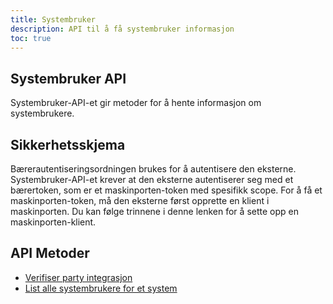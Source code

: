 ```yaml
---
title: Systembruker
description: API til å få systembruker informasjon
toc: true
---
```


## Systembruker API
Systembruker-API-et gir metoder for å hente informasjon om systembrukere.

## Sikkerhetsskjema
Bærerautentiseringsordningen brukes for å autentisere den eksterne.
Systembruker-API-et krever at den eksterne autentiserer seg med et bærertoken, som er et maskinporten-token med spesifikk scope.
For å få et maskinporten-token, må den eksterne først opprette en klient i maskinporten. Du kan følge trinnene i denne lenken for å sette opp en maskinporten-klient.

## API Metoder

- [Verifiser party integrasjon](external#verifiser-party-integrasjon)
- [List alle systembrukere for et system](external#list-opp-alle-systembrukere-for-en-system)